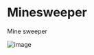 # Minesweeper
Mine sweeper

![image](https://user-images.githubusercontent.com/61108925/211160520-4c4a118a-de94-40d3-a4e2-99ee326da26a.png)

